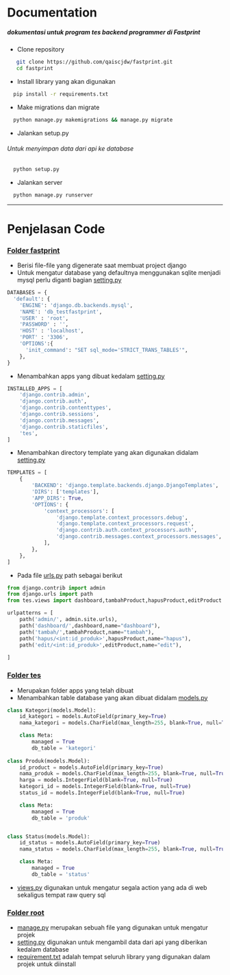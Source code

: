 # **Documentation**
##### dokumentasi untuk program tes backend programmer di Fastprint

* Clone repository
```bash
   git clone https://github.com/qaiscjdw/fastprint.git
   cd fastprint
```
* Install library yang akan digunakan
```bash
  pip install -r requirements.txt 
```

* Make migrations dan migrate
```bash
  python manage.py makemigrations && manage.py migrate
```

* Jalankan setup.py
###### Untuk menyimpan data dari api ke database ######
```bash
  python setup.py
```

* Jalankan server
```bash
  python manage.py runserver
```
---
# **Penjelasan Code**
### [Folder fastprint](https://github.com/qaiscjdw/fastprint/tree/main/fastprint)
* Berisi file-file yang digenerate saat membuat project django
* Untuk mengatur database yang defaultnya menggunakan sqlite menjadi mysql perlu diganti bagian [setting.py](https://github.com/qaiscjdw/fastprint/blob/main/fastprint/settings.py)

```python
DATABASES = {
  'default': {
    'ENGINE': 'django.db.backends.mysql',
    'NAME': 'db_testfastprint',
    'USER' : 'root',
    'PASSWORD' : '',
    'HOST' : 'localhost',
    'PORT' : '3306',
    'OPTIONS':{
      'init_command': "SET sql_mode='STRICT_TRANS_TABLES'",
    },
}
```
* Menambahkan apps yang dibuat kedalam [setting.py](https://github.com/qaiscjdw/fastprint/blob/main/fastprint/settings.py)
```python
INSTALLED_APPS = [
    'django.contrib.admin',
    'django.contrib.auth',
    'django.contrib.contenttypes',
    'django.contrib.sessions',
    'django.contrib.messages',
    'django.contrib.staticfiles',
    'tes',
]
```
* Menambahkan directory template yang akan digunakan didalam [setting.py](https://github.com/qaiscjdw/fastprint/blob/main/fastprint/settings.py)
```python
TEMPLATES = [
    {
        'BACKEND': 'django.template.backends.django.DjangoTemplates',
        'DIRS': ['templates'],
        'APP_DIRS': True,
        'OPTIONS': {
            'context_processors': [
                'django.template.context_processors.debug',
                'django.template.context_processors.request',
                'django.contrib.auth.context_processors.auth',
                'django.contrib.messages.context_processors.messages',
            ],
        },
    },
]
```
* Pada file [urls.py](https://github.com/qaiscjdw/fastprint/blob/main/fastprint/urls.py) path sebagai berikut
```python
from django.contrib import admin
from django.urls import path
from tes.views import dashboard,tambahProduct,hapusProduct,editProduct

urlpatterns = [
    path('admin/', admin.site.urls),
    path('dashboard/',dashboard,name="dashboard"),
    path('tambah/',tambahProduct,name="tambah"),
    path('hapus/<int:id_produk>',hapusProduct,name="hapus"),
    path('edit/<int:id_produk>',editProduct,name="edit"),
    
]
```

### [Folder tes](https://github.com/qaiscjdw/fastprint/tree/main/tes)
* Merupakan folder apps yang telah dibuat
* Menambahkan table database yang akan dibuat didalam [models.py](https://github.com/qaiscjdw/fastprint/blob/main/tes/models.py)
```python
class Kategori(models.Model):
    id_kategori = models.AutoField(primary_key=True)
    nama_kategori = models.CharField(max_length=255, blank=True, null=True)

    class Meta:
        managed = True
        db_table = 'kategori'
        
class Produk(models.Model):
    id_product = models.AutoField(primary_key=True)
    nama_produk = models.CharField(max_length=255, blank=True, null=True)
    harga = models.IntegerField(blank=True, null=True)
    kategori_id = models.IntegerField(blank=True, null=True)
    status_id = models.IntegerField(blank=True, null=True)

    class Meta:
        managed = True
        db_table = 'produk'


class Status(models.Model):
    id_status = models.AutoField(primary_key=True)
    nama_status = models.CharField(max_length=255, blank=True, null=True)

    class Meta:
        managed = True
        db_table = 'status'
```
* [views.py](https://github.com/qaiscjdw/fastprint/blob/main/tes/views.py) digunakan untuk mengatur segala action yang ada di web sekaligus tempat raw query sql
  
### [Folder root](https://github.com/qaiscjdw/fastprint/tree/main)
* [manage.py](https://github.com/qaiscjdw/fastprint/blob/main/manage.py) merupakan sebuah file yang digunakan untuk mengatur projek
* [setting.py](https://github.com/qaiscjdw/fastprint/blob/main/setup.py) digunakan untuk mengambil data dari api yang diberikan kedalam database
* [requirement.txt](https://github.com/qaiscjdw/fastprint/blob/main/requirement.txt) adalah tempat seluruh library yang digunakan dalam projek untuk diinstall
